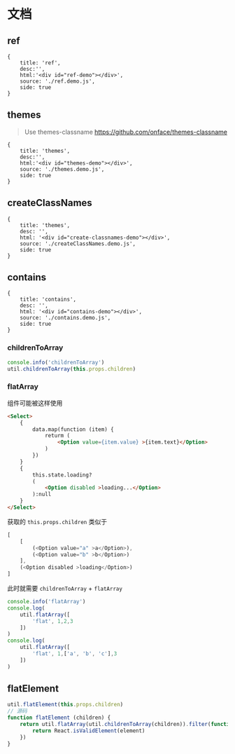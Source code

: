 # 文档

## ref

````code
{
    title: 'ref',
    desc:'',
    html:'<div id="ref-demo"></div>',
    source: './ref.demo.js',
    side: true
}
````

## themes

> Use themes-classname https://github.com/onface/themes-classname

````code
{
    title: 'themes',
    desc:'',
    html:'<div id="themes-demo"></div>',
    source: './themes.demo.js',
    side: true
}
````

## createClassNames



````code
{
    title: 'themes',
    desc: '',
    html: '<div id="create-classnames-demo"></div>',
    source: './createClassNames.demo.js',
    side: true
}
````

## contains

````code
{
    title: 'contains',
    desc: '',
    html: '<div id="contains-demo"></div>',
    source: './contains.demo.js',
    side: true
}
````

### childrenToArray

```js
console.info('childrenToArray')
util.childrenToArray(this.props.children)
```

### flatArray

组件可能被这样使用

```html
<Select>
    {
        data.map(function (item) {
            returm (
                <Option value={item.value} >{item.text}</Option>
            )
        })
    }
    {
        this.state.loading?
        (
            <Option disabled >loading...</Option>
        ):null
    }
</Select>
```

获取的 `this.props.children` 类似于

```js
[
    [
        (<Option value="a" >a</Option>),
        (<Option value="b" >b</Option>)
    ],
    (<Option disabled >loading</Option>)
]
```

此时就需要 `childrenToArray` + `flatArray`

```js
console.info('flatArray')
console.log(
    util.flatArray([
        'flat', 1,2,3
    ])
)
console.log(
    util.flatArray([
        'flat', 1,['a', 'b', 'c'],3
    ])
)
```

## flatElement

```js
util.flatElement(this.props.children)
// 源码
function flatElement (children) {
    return util.flatArray(util.childrenToArray(children)).filter(function (element) {
        return React.isValidElement(element)
    })
}
```

